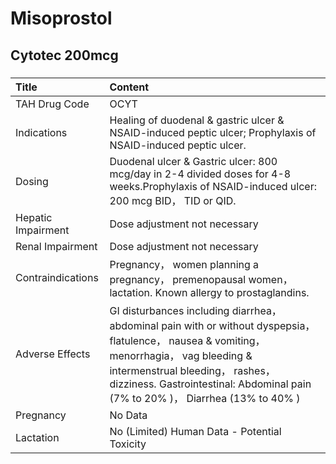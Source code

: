# Misoprostol

## Cytotec 200mcg

##### 

| Title              | Content                                                                                                                                                                                                                                                            |
|:-------------------|:-------------------------------------------------------------------------------------------------------------------------------------------------------------------------------------------------------------------------------------------------------------------|
| TAH Drug Code      | OCYT                                                                                                                                                                                                                                                               |
| Indications        | Healing of duodenal & gastric ulcer & NSAID-induced peptic ulcer; Prophylaxis of NSAID-induced peptic ulcer.                                                                                                                                                       |
| Dosing             | Duodenal ulcer & Gastric ulcer: 800 mcg/day in 2-4 divided doses for 4-8 weeks.Prophylaxis of NSAID-induced ulcer: 200 mcg BID， TID or QID.                                                                                                                       |
| Hepatic Impairment | Dose adjustment not necessary                                                                                                                                                                                                                                      |
| Renal Impairment   | Dose adjustment not necessary                                                                                                                                                                                                                                      |
| Contraindications  | Pregnancy， women planning a pregnancy， premenopausal women， lactation. Known allergy to prostaglandins.                                                                                                                                                         |
| Adverse Effects    | GI disturbances including diarrhea， abdominal pain with or without dyspepsia， flatulence， nausea & vomiting， menorrhagia， vag bleeding & intermenstrual bleeding， rashes， dizziness. Gastrointestinal: Abdominal pain (7% to 20% )， Diarrhea (13% to 40% ) |
| Pregnancy          | No Data                                                                                                                                                                                                                                                            |
| Lactation          | No (Limited) Human Data - Potential Toxicity                                                                                                                                                                                                                       |

